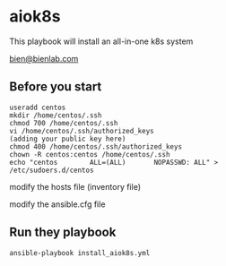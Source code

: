 # aiok8s
This playbook will install an all-in-one k8s system

<bien@bienlab.com>


Before you start
----------------
```
useradd centos
mkdir /home/centos/.ssh
chmod 700 /home/centos/.ssh
vi /home/centos/.ssh/authorized_keys
(adding your public key here)
chmod 400 /home/centos/.ssh/authorized_keys
chown -R centos:centos /home/centos/.ssh
echo "centos        ALL=(ALL)       NOPASSWD: ALL" > /etc/sudoers.d/centos
```

modify the hosts file (inventory file)

modify the ansible.cfg file

Run they playbook
-----------------
```
ansible-playbook install_aiok8s.yml
```
